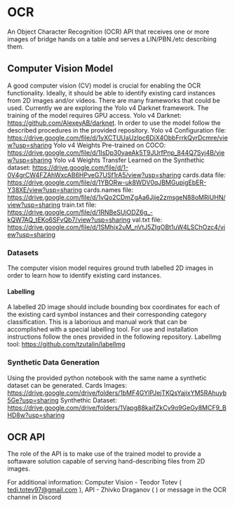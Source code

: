 # OCR
An Object Character Recognition (OCR) API that receives one or more images of bridge hands on a table and serves a LIN/PBN./etc describing them.

## Computer Vision Model
A good computer vision (CV) model is crucial for enabling the OCR functionality. Ideally, it should be able to identify existing card instances from 2D images and/or videos. There are many frameworks that could be used. 
Currently we are exploring the Yolo v4 Darknet framework. The training of the model requires GPU access. 
Yolo v4 Darknet: https://github.com/AlexeyAB/darknet. In order to use the model follow the described procedures in the provided repository.
Yolo v4 Configuration file: https://drive.google.com/file/d/1yXCTUUaUzIpc6DjX4ObbFrrkQyrDcmre/view?usp=sharing
Yolo v4 Weights Pre-trained on COCO: https://drive.google.com/file/d/1IsDp30yaeAk5T9JUrfPnp_844Q7Syj4B/view?usp=sharing
Yolo v4 Weights Transfer Learned on the Synthethic dataset: https://drive.google.com/file/d/1-0V4grCW4FZAhWxcAB6HPveG7USf1rA5/view?usp=sharing
cards.data file: https://drive.google.com/file/d/1YBORw-uk8WDV0qJBMGupigEbER-Y38XE/view?usp=sharing
cards.names file: https://drive.google.com/file/d/1vQo2CDmZgAa6Jjie2zmsgeN88oMRiUHN/view?usp=sharing
train.txt file: https://drive.google.com/file/d/1RNBeSUjODZ6g_-kQW7AQ_tEKo6SFvQb7/view?usp=sharing
val.txt file: https://drive.google.com/file/d/1SMhjx2uM_nVtJ5ZIgOBt1uW4LSChOzc4/view?usp=sharing 

### Datasets
The computer vision model requires ground truth labelled 2D images in order to learn how to identify existing card instances. 

#### Labelling
A labelled 2D image should include bounding box coordinates for each of the existing card symbol instances and their corresponding category classification.
This is a laborious and manual work that can be accomplished with a special labelling tool. For use and installation instructions follow the ones provided in the following repository.
LabelImg tool: https://github.com/tzutalin/labelImg

### Synthetic Data Generation
Using the provided python notebook with the same name a synthetic dataset can be generated.
Cards Images: https://drive.google.com/drive/folders/1bMF4GYIPJejTKQsYajixYM5RAhuyb5Ge?usp=sharing
Synthethic Dataset: https://drive.google.com/drive/folders/1Vapg88kaifZkCv9o9GeGy8MCF9_BHD8w?usp=sharing

## OCR API
The role of the API is to make use of the trained model to provide a softaware solution capable of serving hand-describing files from 2D images. 

For additional information:
Computer Vision - Teodor Totev ( tedi.totev97@gmail.com ), 
API - Zhivko Draganov ( ) or message in the OCR channel in Discord

